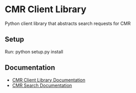 # CMR Client Library
Python client library that abstracts search requests for CMR

## Setup
Run:
	python setup.py install

## Documentation
* [CMR Client Library Documentation](../pyCMR-0.1/doc.html)
* [CMR Search Documentation](https://cmr.sit.earthdata.nasa.gov/search/site/search_api_docs.html)
